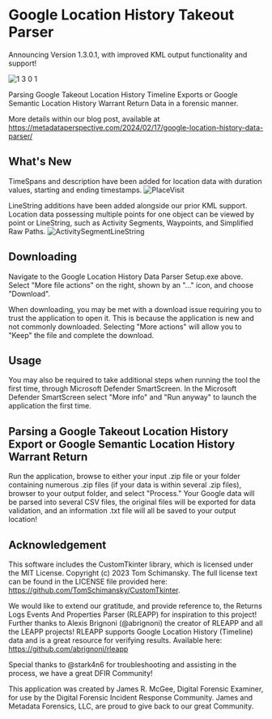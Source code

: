 # Google Location History Takeout Parser

Announcing Version 1.3.0.1, with improved KML output functionality and support!

![1 3 0 1](https://github.com/user-attachments/assets/520ad921-01a8-4afd-bc73-b291c9e34ad3)

Parsing Google Takeout Location History Timeline Exports or Google Semantic Location History Warrant Return Data in a forensic manner.

More details within our blog post, available at https://metadataperspective.com/2024/02/17/google-location-history-data-parser/

## What's New

TimeSpans and description have been added for location data with duration values, starting and ending timestamps.
![PlaceVisit](https://github.com/user-attachments/assets/cd45b0e9-0f78-42df-9b59-84e08da44152)

LineString additions have been added alongside our prior KML support. Location data possessing multiple points for one object can be viewed by point or LineString, such as Activity Segments, Waypoints, and Simplified Raw Paths.
![ActivitySegmentLineString](https://github.com/user-attachments/assets/c0ce4f09-485a-40f6-85d8-5d013b80932c)

## Downloading

Navigate to the Google Location History Data Parser Setup.exe above. Select "More file actions" on the right, shown by an "..." icon, and choose "Download".

When downloading, you may be met with a download issue requiring you to trust the application to open it. This is because the application is new and not commonly downloaded. Selecting "More actions" will allow you to "Keep" the file and complete the download. 

## Usage

You may also be required to take additional steps when running the tool the first time, through Microsoft Defender SmartScreen. In the Microsoft Defender SmartScreen select "More info" and "Run anyway" to launch the application the first time. 

## Parsing a Google Takeout Location History Export or Google Semantic Location History Warrant Return

Run the application, browse to either your input .zip file or your folder containing numerous .zip files (if your data is within several .zip files), browser to your output folder, and select "Process." Your Google data will be parsed into several CSV files, the original files will be exported for data validation, and an information .txt file will all be saved to your output location!

## Acknowledgement

This software includes the CustomTkinter library, which is licensed under the MIT License. Copyright (c) 2023 Tom Schimansky. The full license text can be found in the LICENSE file provided here: https://github.com/TomSchimansky/CustomTkinter.

We would like to extend our gratitude, and provide reference to, the Returns Logs Events And Properties Parser (RLEAPP) for inspiration to this project! Further thanks to Alexis Brignoni (@abrignoni) the creator of RLEAPP and all the LEAPP projects! RLEAPP supports Google Location History (Timeline) data and is a great resource for verifying results. Available here: https://github.com/abrignoni/rleapp

Special thanks to @stark4n6 for troubleshooting and assisting in the process, we have a great DFIR Community!

This application was created by James R. McGee, Digital Forensic Examiner, for use by the Digital Forensic Incident Response Community. James and Metadata Forensics, LLC, are proud to give back to our great Community.
